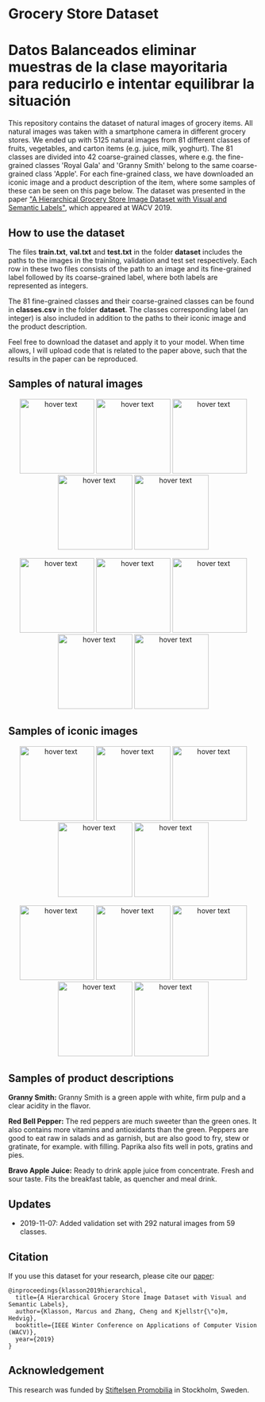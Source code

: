 # Grocery Store Dataset
# Datos Balanceados  eliminar muestras de la clase mayoritaria para reducirlo e intentar equilibrar la situación
This repository contains the dataset of natural images of grocery items. All natural images was taken with a smartphone camera in different grocery stores. We ended up with 5125 natural images from 81 different classes of fruits, vegetables, and carton items (e.g. juice, milk, yoghurt). The 81 classes are divided into 42 coarse-grained classes, where e.g. the fine-grained classes 'Royal Gala' and 'Granny Smith' belong to the same coarse-grained class 'Apple'. For each fine-grained class, we have downloaded an iconic image and a product description of the item, where some samples of these can be seen on this page below. The dataset was presented in the paper ["A Hierarchical Grocery Store Image Dataset with Visual and Semantic Labels"](https://arxiv.org/pdf/1901.00711.pdf), which appeared at WACV 2019.

## How to use the dataset

The files **train.txt**, **val.txt** and **test.txt** in the folder **dataset** includes the paths to the images in the training, validation and test set respectively. Each row in these two files consists of the path to an image and its fine-grained label followed by its coarse-grained label, where both labels are represented as integers. 

The 81 fine-grained classes and their coarse-grained classes can be found in **classes.csv** in the folder **dataset**. The classes corresponding label (an integer) is also included in addition to the paths to their iconic image and the product description. 

Feel free to download the dataset and apply it to your model. When time allows, I will upload code that is related to the paper above, such that the results in the paper can be reproduced.  

## Samples of natural images

<p align="center">
  <img src="/sample_images/natural/Granny-Smith.jpg" width="150" title="hover text">
  <img src="/sample_images/natural/Pink-Lady.jpg" width="150" title="hover text">
  <img src="/sample_images/natural/Lemon.jpg" width="150" title="hover text">
  <img src="/sample_images/natural/Banana.jpg" width="150" title="hover text">
  <img src="/sample_images/natural/Vine-Tomato.jpg" width="150" title="hover text">
</p>
<p align="center">
  <img src="/sample_images/natural/Yellow-Onion.jpg" width="150" title="hover text">
  <img src="/sample_images/natural/Green-Bell-Pepper.jpg" width="150" title="hover text">
  <img src="/sample_images/natural/Arla-Standard-Milk.jpg" width="150" title="hover text">
  <img src="/sample_images/natural/Oatly-Natural-Oatghurt.jpg" width="150" title="hover text">
  <img src="/sample_images/natural/Alpro-Fresh-Soy-Milk.jpg" width="150" title="hover text">
</p>

## Samples of iconic images


<p align="center">
  <img src="/sample_images/iconic/Granny-Smith_Iconic.jpg" width="150" title="hover text">
  <img src="/sample_images/iconic/Pink-Lady_Iconic.jpg" width="150" title="hover text">
  <img src="/sample_images/iconic/Lemon_Iconic.jpg" width="150" title="hover text">
  <img src="/sample_images/iconic/Banana_Iconic.jpg" width="150" title="hover text">
  <img src="/sample_images/iconic/Vine-Tomato_Iconic.jpg" width="150" title="hover text">
</p>
<p align="center">
  <img src="/sample_images/iconic/Yellow-Onion_Iconic.jpg" width="150" title="hover text">
  <img src="/sample_images/iconic/Green-Bell-Pepper_Iconic.jpg" width="150" title="hover text">
  <img src="/sample_images/iconic/Arla-Standard-Milk_Iconic.jpg" width="150" title="hover text">
  <img src="/sample_images/iconic/Oatly-Natural-Oatghurt_Iconic.jpg" width="150" title="hover text">
  <img src="/sample_images/iconic/Alpro-Fresh-Soy-Milk_Iconic.jpg" width="150" title="hover text">
</p>

## Samples of product descriptions

**Granny Smith:** Granny Smith is a green apple with white, firm pulp and a clear acidity in the flavor.

**Red Bell Pepper:** The red peppers are much sweeter than the green ones. It also contains more vitamins and antioxidants than the green. Peppers are good to eat raw in salads and as garnish, but are also good to fry, stew or gratinate, for example. with filling. Paprika also fits well in pots, gratins and pies.

**Bravo Apple Juice:** Ready to drink apple juice from concentrate. Fresh and sour taste. Fits the breakfast table, as quencher and meal drink.

## Updates
* 2019-11-07: Added validation set with 292 natural images from 59 classes.

## Citation
If you use this dataset for your research, please cite our [paper](https://arxiv.org/abs/1901.00711):

```
@inproceedings{klasson2019hierarchical,
  title={A Hierarchical Grocery Store Image Dataset with Visual and Semantic Labels},
  author={Klasson, Marcus and Zhang, Cheng and Kjellstr{\"o}m, Hedvig},
  booktitle={IEEE Winter Conference on Applications of Computer Vision (WACV)},
  year={2019}
}
```

## Acknowledgement
This research was funded by [Stiftelsen Promobilia](https://www.promobilia.se/) in Stockholm, Sweden.
